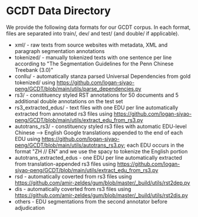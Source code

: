 # GCDT Data Directory

We provide the following data formats for our GCDT corpus.
In each format, files are separated into train/, dev/ and test/ (and double/ if applicable).

* xml/ - raw texts from source websites with metadata, XML and paragraph segmentation annotations
* tokenized/ - manually tokenized texts with one sentence per line according to "The Segmentation Guidelines for the Penn Chinese Treebank (3.0)"
* conllu/ - automatically stanza parsed Universal Dependencies from gold tokenized/ using https://github.com/logan-siyao-peng/GCDT/blob/main/utils/parse_dependencies.py
* rs3/ - constituency styled RST annotations for 50 documents and 5 additional double annotations on the test set
* rs3_extracted_edus/ - text files with one EDU per line automatically extracted from annotated rs3 files using https://github.com/logan-siyao-peng/GCDT/blob/main/utils/extract_edu_from_rs3.py 
* autotrans_rs3/ - constituency styled rs3 files with automatic EDU-level Chinese --> English Google translations appended to the end of each EDU using https://github.com/logan-siyao-peng/GCDT/blob/main/utils/autotrans_rs3.py; each EDU occurs in the format "ZH // EN" and we use the spacy to tokenize the English portion
* autotrans_extracted_edus	- one EDU per line automatically extracted from translation-appended rs3 files using https://github.com/logan-siyao-peng/GCDT/blob/main/utils/extract_edu_from_rs3.py
* rsd - automatically coverted from rs3 files using https://github.com/amir-zeldes/gum/blob/master/_build/utils/rst2dep.py
* dis - automatically coverted from rs3 files using https://github.com/amir-zeldes/gum/blob/master/_build/utils/rst2dis.py
* others - EDU segmentations from the second annotator before adjudication
			
